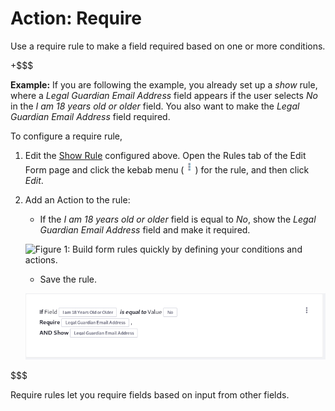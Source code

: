 # Action: Require [](id=action-require)

Use a require rule to make a field required based on one or more conditions.

+$$$

**Example:** If you are following the example, you already set up a _show_ rule,
where a *Legal Guardian Email Address* field appears if the user selects *No* in
the *I am 18 years old or older* field. You also want to make the *Legal
Guardian Email Address* field required.

To configure a require rule, 

1.  Edit the 
    [Show Rule](/discover/portal/-/knowledge_base/7-1/action-show-and-hide)
    configured above. Open the Rules tab of the Edit Form page and click the
    kebab menu (![Actions](../../../images/icon-actions.png)) for the rule, and
    then click *Edit*.
2.  Add an Action to the rule:
     - If the *I am 18 years old or older* field is equal to *No*, show the
       *Legal Guardian Email Address* field and make it required.

    ![Figure 1: Build form rules quickly by defining your conditions and
    actions.](../../../images/forms-require-rule.png)

     - Save the rule. 

    ![Figure 2: Once a rule is saved, it is displayed so that you can easily understand what it does.](../../../images/forms-require-rule2.png)

$$$

Require rules let you require fields based on input from other fields.
